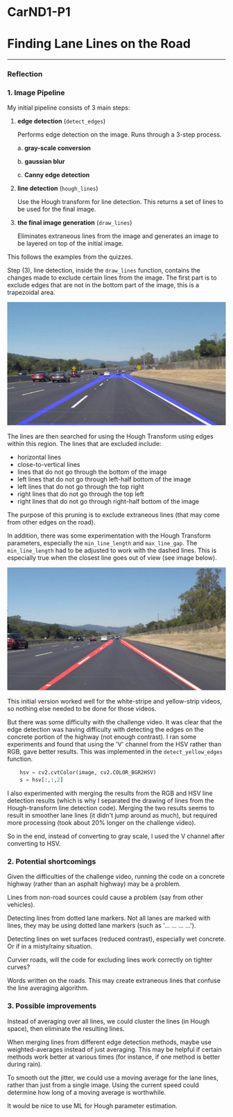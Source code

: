 # CarND1-P1
# **Finding Lane Lines on the Road** 

[//]: # (Image References)

[image1]: ./examples/grayscale.jpg "Grayscale"
[imageMask]: ./examples/mask.jpg "Trapezoidal mask"
[imageShortWhiteLine]: ./examples/short_white_line.jpg "Short white line"

[videoChallenge]: ./test_videos_output/challenge.mp4 "challenge video"
---

### Reflection

### 1. Image Pipeline

My initial pipeline consists of 3 main steps:

1. **edge detection** (`detect_edges`)

	Performs edge detection on the image.  Runs through a 3-step process.

	a. **gray-scale conversion**

	b. **gaussian blur**

	c. **Canny edge detection**

2. **line detection** (`hough_lines`)

	Use the Hough transform for line detection.  This returns a set of lines to be used for the final image.

3. **the final image generation** (`draw_lines`)

	Eliminates extraneous lines from the image and generates an image to be layered on top of the initial image.

This follows the examples from the quizzes.  

Step (3), line detection, inside the `draw_lines` function, contains the changes made to exclude certain lines from the image. The first part is to exclude edges that are not in the bottom part of the image, this is a trapezoidal area.

![alt text][imageMask]

The lines are then searched for using the Hough Transform using edges within this region.  The lines that are excluded include:

* horizontal lines
* close-to-vertical lines
* lines that do not go through the bottom of the image
* left lines that do not go through left-half bottom of the image
* left lines that do not go through the top right
* right lines that do not go through the top left
* right lines that do not go through right-half bottom of the image

The purpose of this pruning is to exclude extraneous lines (that may come from other edges on the road).

In addition, there was some experimentation with the Hough Transform parameters, especially the `min_line_length` and `max_line_gap`.  The `min_line_length` had to be adjusted to work with the dashed lines.  This is especially true when the closest line goes out of view (see image below).

![alt text][imageShortWhiteLine]

This initial version worked well for the white-stripe and yellow-strip videos, so nothing else needed to be done for those videos.

But there was some difficulty with the challenge video. It was clear that the edge detection was having difficulty with detecting the edges on the concrete portion of the highway (not enough contrast).  I ran some experiments and found that using the 'V' channel from the HSV rather than RGB, gave better results.  This was implemented in the `detect_yellow_edges` function.

```python
    hsv = cv2.cvtColor(image, cv2.COLOR_BGR2HSV)
    s = hsv[:,:,2] 
```

I also experimented with merging the results from the RGB and HSV line detection results (which is why I separated the drawing of lines from the Hough-transform line detection code).  Merging the two results seems to result in smoother lane lines (it didn't jump around as much), but required more processing (took about 20% longer on the challenge video).

So in the end, instead of converting to gray scale, I used the V channel after converting to HSV.


### 2. Potential shortcomings

Given the difficulties of the challenge video, running the code on a concrete highway (rather than an asphalt highway) may be a problem.

Lines from non-road sources could cause a problem (say from other vehicles).

Detecting lines from dotted lane markers.  Not all lanes are marked with lines, they may be using dotted lane markers (such as '...  ...  ...  ...').

Detecting lines on wet surfaces (reduced contrast), especially wet concrete.  Or if in a misty/rainy situation.

Curvier roads, will the code for excluding lines work correctly on tighter curves?

Words written on the roads.  This may create extraneous lines that confuse the line averaging algorithm.

### 3. Possible improvements

Instead of averaging over all lines, we could cluster the lines (in Hough space), then eliminate the resulting lines.

When merging lines from different edge detection methods, maybe use weighted-averages instead of just averaging.  This may be helpful if certain methods work better at various times (for instance, if one method is better during rain).

To smooth out the jitter, we could use a moving average for the lane lines, rather than just from a single image.  Using the current speed could determine how long of a moving average is worthwhile.

It would be nice to use ML for Hough parameter estimation.

